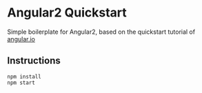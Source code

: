 # Angular2 Quickstart

Simple boilerplate for Angular2, based on the quickstart tutorial of [angular.io](https://angular.io/docs/ts/latest/quickstart.html)

## Instructions

```shell
npm install
npm start
```